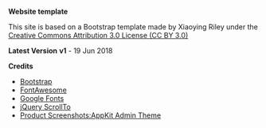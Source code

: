 
**Website template**

This site is based on a Bootstrap template made by Xiaoying Riley under the [Creative Commons Attribution 3.0 License (CC BY 3.0)](http://creativecommons.org/licenses/by/3.0/)


**Latest Version**
**v1** - 19 Jun 2018


**Credits**
- [Bootstrap](http://getbootstrap.com/)
- [FontAwesome](http://fortawesome.github.io/Font-Awesome/)
- [Google Fonts](https://fonts.google.com/)
- [jQuery ScrollTo](http://flesler.blogspot.co.uk/2007/10/jqueryscrollto.html)
- [Product Screenshots:AppKit Admin Theme](https://wrapbootstrap.com/theme/admin-appkit-admin-theme-angularjs-WB051SCJ1?ref=3wm)
